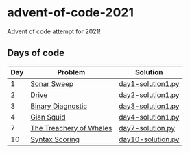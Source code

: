 # advent-of-code-2021

Advent of code attempt for 2021!

## Days of code

| Day | Problem                                   | Solution                                     |
|-----|-------------------------------------------|----------------------------------------------|
| 1   | [Sonar Sweep](day1/README.md)             | [day1-solution1.py](day1/day1-solution1.py)  |
| 2   | [Drive](day2/README.md)                   | [day2-solution1.py](day2/day2-solution1.py)  |
| 3   | [Binary Diagnostic](day3/README.md)       | [day3-solution1.py](day3/day3-solution1.py)  |
| 4   | [Gian Squid](day4/README.md)              | [day4-solution1.py](day4/day4-solution1.py)  |
| 7   | [The Treachery of Whales](day7/README.md) | [day7-solution.py](day7/day7-solution.py)    |
| 10  | [Syntax Scoring](day10/README.md)         | [day10-solution.py](day10/day10-solution.py) | 